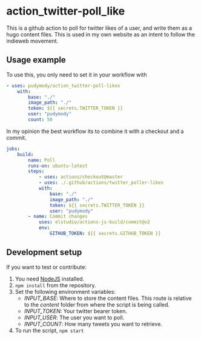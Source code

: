 # action_twitter-poll_like
This is a github action to poll for twitter likes of a user, and write them as a hugo content files. This is used in my own website as an intent to follow the indieweb movement.

## Usage example

To use this, you only need to set it in your workflow with
```yaml
- uses: pudymody/action_twitter-poll-likes
    with:
        base: "./"
        image_path: "./"
        token: ${{ secrets.TWITTER_TOKEN }}
        user: "pudymody"
        count: 50
```

In my opinion the best workflow its to combine it with a checkout and a commit.
```yaml
jobs:
    build:
        name: Poll
        runs-on: ubuntu-latest
        steps:
            - uses: actions/checkout@master
            - uses: ./.github/actions/twitter_poller-likes
            with:
                base: "./"
                image_path: "./"
                token: ${{ secrets.TWITTER_TOKEN }}
                user: "pudymody"
        - name: Commit changes
            uses: elstudio/actions-js-build/commit@v2
            env:
                GITHUB_TOKEN: ${{ secrets.GITHUB_TOKEN }}
```

## Development setup

If you want to test or contribute:
1. You need [NodeJS](https://nodejs.org/en/) installed.
2. ```npm install``` from the repository.
3. Set the following environment variables:
    * *INPUT_BASE*: Where to store the content files. This route is relative to the *content* folder from where the script is being called.
    * *INPUT_TOKEN*: Your twitter bearer token.
    * *INPUT_USER*: The user you want to poll.
    * *INPUT_COUNT*: How many tweets you want to retrieve.
8. To run the script, ```npm start```